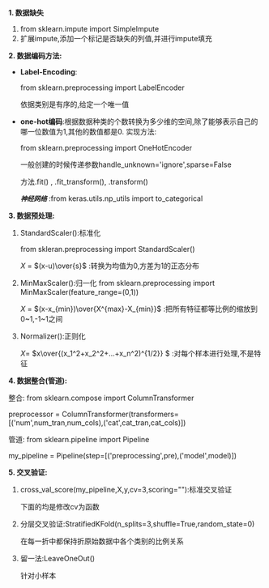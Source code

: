 **1. 数据缺失**

1. from sklearn.impute import SimpleImpute
2. 扩展impute,添加一个标记是否缺失的列值,并进行impute填充

**2. 数据编码方法:**

- **Label-Encoding**:

  from sklearn.preprocessing import LabelEncoder

  依据类别是有序的,给定一个唯一值

- **one-hot编码**:根据数据种类的个数转换为多少维的空间,除了能够表示自己的哪一位数值为1,其他的数值都是0. 实现方法:

  from sklearn.preprocessing import OneHotEncoder

  一般创建的时候传递参数handle_unknown='ignore',sparse=False

  方法.fit() ,  .fit_transform(),  .transform()

  <font size=2>***神经网络*** </font>:from keras.utils.np_utils import to_categorical  

**3. 数据预处理:**

1. StandardScaler():标准化

   from skleran.preprocessing import StandardScaler()

   $X$ = $(x-u)\over{s}$ :转换为均值为0,方差为1的正态分布

2. MinMaxScaler():归一化
   from sklearn.preprocessing import MinMaxScaler(feature_range=(0,1))

   $X$ = $(x-x_{min})\over{X^{max}-X_{min}}$ :把所有特征都等比例的缩放到0\~1,-1\~1之间

3. Normalizer():正则化

   $X=$ $x\over{(x_1^2+x_2^2+...+x_n^2)^{1/2}} $ :对每个样本进行处理,不是特征

**4. 数据整合(管道):**

整合: from sklearn.compose import ColumnTransformer

preprocessor = ColumnTransformer(transformers=[('num',num_tran,num_cols),('cat',cat_tran,cat_cols)])

管道: from sklearn.pipeline import Pipeline

my_pipeline = Pipeline(step=[('preprocessing',pre),('model',model)])

**5. 交叉验证:**

1. cross_val_score(my_pipeline,X,y,cv=3,scoring=""):标准交叉验证

   下面的均是修改cv为函数

2. 分层交叉验证:StratifiedKFold(n_splits=3,shuffle=True,random_state=0)

   在每一折中都保持折原始数据中各个类别的比例关系

3. 留一法:LeaveOneOut()

   针对小样本
